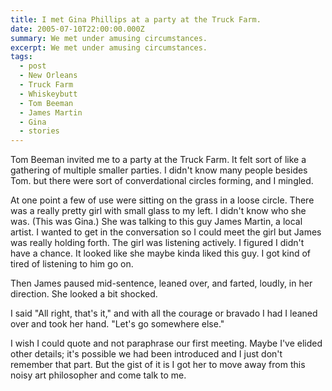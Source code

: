```yaml
---
title: I met Gina Phillips at a party at the Truck Farm.
date: 2005-07-10T22:00:00.000Z
summary: We met under amusing circumstances.
excerpt: We met under amusing circumstances.
tags:
  - post
  - New Orleans
  - Truck Farm
  - Whiskeybutt
  - Tom Beeman
  - James Martin
  - Gina
  - stories
---
```


Tom Beeman invited me to a party at the Truck Farm. It felt sort of like a gathering of multiple smaller parties. I didn't know many people besides Tom. but there were sort of converdational circles forming, and I mingled.

At one point a few of use were sitting on the grass in a loose circle. There was a really pretty girl with small glass to my left. I didn't know who she was. (This was Gina.) She was talking to this guy James Martin, a local artist. I wanted to get in the conversation so I could meet the girl but James was really holding forth. The girl was listening actively. I figured I didn't have a chance. It looked like she maybe kinda liked this guy. I got kind of tired of listening to him go on.

Then James paused mid-sentence, leaned over, and farted, loudly, in her direction. She looked a bit shocked.

I said "All right, that's it," and with all the courage or bravado I had I leaned over and took her hand. "Let's go somewhere else."

I wish I could quote and not paraphrase our first meeting. Maybe I've elided other details; it's possible we had been introduced and I just don't remember that part. But the gist of it is I got her to move away from this noisy art philosopher and come talk to me.
